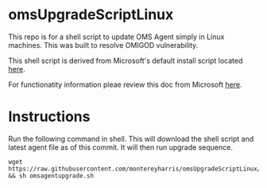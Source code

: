 # omsUpgradeScriptLinux
This repo is for a shell script to update OMS Agent simply in Linux machines. This was built to resolve OMIGOD vulnerability. 

This shell script is derived from Microsoft's default install script located [here](https://raw.githubusercontent.com/Microsoft/OMS-Agent-for-Linux/master/installer/scripts/onboard_agent.sh).

For functionatity information pleae review this doc from Microsoft [here](https://docs.microsoft.com/en-us/azure/azure-monitor/agents/agent-linux).

# Instructions

Run the following command in shell. This will download the shell script and latest agent file as of this commit. It will then run upgrade sequence.

```
wget https://raw.githubusercontent.com/montereyharris/omsUpgradeScriptLinux/main/omsagentupgrade.sh && sh omsagentupgrade.sh
```
